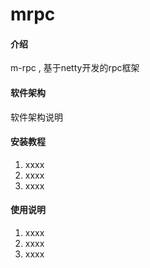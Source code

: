 # mrpc

#### 介绍
m-rpc , 基于netty开发的rpc框架
#### 软件架构
软件架构说明


#### 安装教程

1. xxxx
2. xxxx
3. xxxx

#### 使用说明

1. xxxx
2. xxxx
3. xxxx


